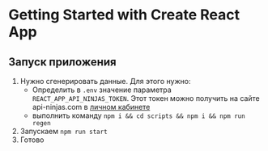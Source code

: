 [URL_ninjas]:<https://api-ninjas.com/profile>

# Getting Started with Create React App

## Запуск приложения

1. Нужно сгенерировать данные. Для этого нужно:
    - Определить в `.env` значение параметра `REACT_APP_API_NINJAS_TOKEN`.
      Этот токен можно получить на сайте api-ninjas.com в [личном кабинете][URL_ninjas]
    - выполнить команду `npm i && cd scripts && npm i && npm run regen`
2. Запускаем `npm run start`
3. Готово

